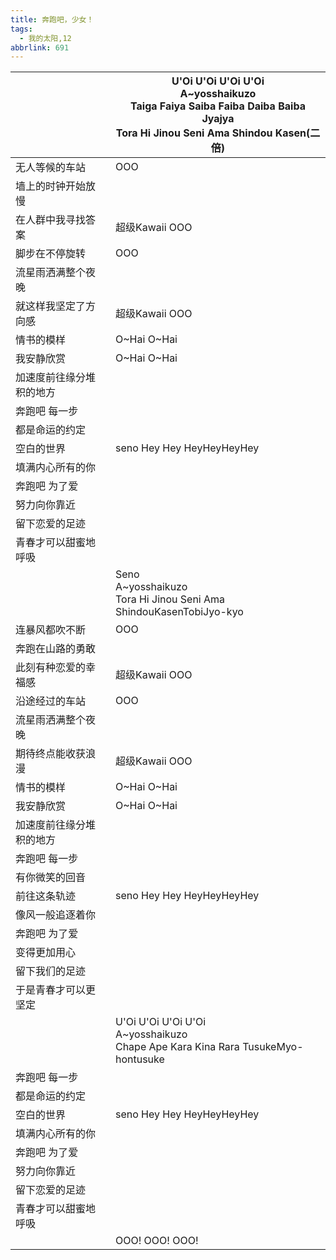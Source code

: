```yaml
---
title: 奔跑吧，少女！
tags:
  - 我的太阳,12
abbrlink: 691
---
```

|      |U'Oi U'Oi U'Oi U'Oi<br>A~yosshaikuzo<br>Taiga Faiya Saiba Faiba Daiba Baiba Jyajya<br>Tora Hi Jinou Seni Ama Shindou Kasen(二倍)|
|--|--|
|无人等候的车站|OOO|
|墙上的时钟开始放慢|      |
|在人群中我寻找答案|超级Kawaii OOO|
|脚步在不停旋转|OOO|
|流星雨洒满整个夜晚|      |
|就这样我坚定了方向感|超级Kawaii OOO|
|情书的模样|O~Hai O~Hai|
|我安静欣赏|O~Hai O~Hai|
|加速度前往缘分堆积的地方|      |
|奔跑吧 每一步|      |
|都是命运的约定|      |
|空白的世界|seno Hey Hey HeyHeyHeyHey|
|填满内心所有的你|      |
|奔跑吧 为了爱|      |
|努力向你靠近|      |
|留下恋爱的足迹|      |
|青春才可以甜蜜地呼吸|      |
|      |Seno<br>A~yosshaikuzo<br>Tora Hi Jinou Seni Ama ShindouKasenTobiJyo-kyo|
|连暴风都吹不断|OOO|
|奔跑在山路的勇敢|      |
|此刻有种恋爱的幸福感|超级Kawaii OOO|
|沿途经过的车站|OOO|
|流星雨洒满整个夜晚|      |
|期待终点能收获浪漫|超级Kawaii OOO|
|情书的模样|O~Hai O~Hai|
|我安静欣赏|O~Hai O~Hai|
|加速度前往缘分堆积的地方|      |
|奔跑吧 每一步|      |
|有你微笑的回音|      |
|前往这条轨迹|seno Hey Hey HeyHeyHeyHey|
|像风一般追逐着你|      |
|奔跑吧 为了爱|      |
|变得更加用心|      |
|留下我们的足迹|      |
|于是青春才可以更坚定|      |
|      |U'Oi U'Oi U'Oi U'Oi<br>A~yosshaikuzo<br>Chape Ape Kara Kina Rara TusukeMyo-hontusuke|
|奔跑吧 每一步|      |
|都是命运的约定|      |
|空白的世界|seno Hey Hey HeyHeyHeyHey|
|填满内心所有的你|      |
|奔跑吧 为了爱|      |
|努力向你靠近|      |
|留下恋爱的足迹|      |
|青春才可以甜蜜地呼吸|      |
|      |OOO! OOO! OOO!|
